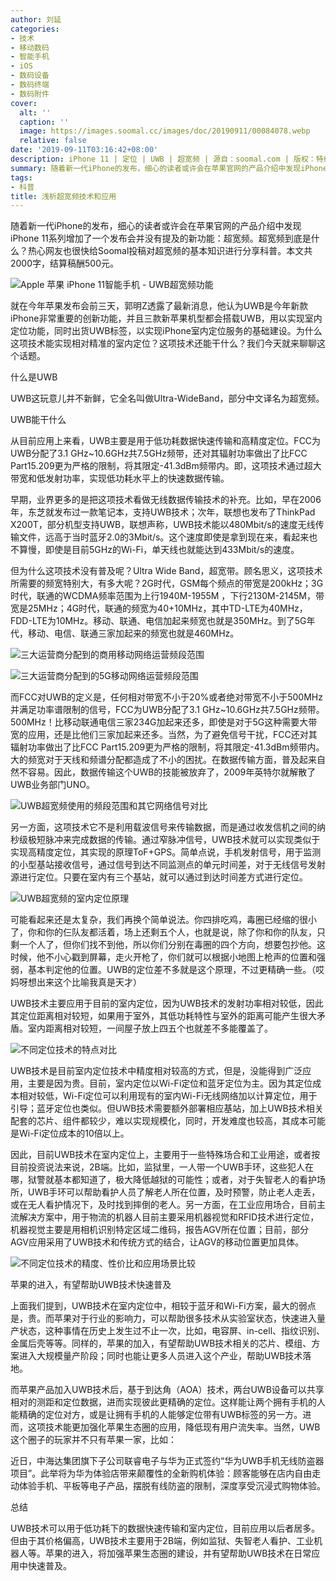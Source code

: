 ```yaml
---
author: 刘延
categories:
- 技术
- 移动数码
- 智能手机
- iOS
- 数码设备
- 数码终端
- 数码附件
cover:
  alt: ''
  caption: ''
  image: https://images.soomal.cc/images/doc/20190911/00084078.webp
  relative: false
date: '2019-09-11T03:16:42+08:00'
description: iPhone 11 | 定位 | UWB | 超宽频 | 源自：soomal.com | 版权：特约 |  平均/总评分：09.78/313
summary: 随着新一代iPhone的发布，细心的读者或许会在苹果官网的产品介绍中发现iPhone 11系列增加了一个发布会并没有提及的新功能：超宽频。那么超宽频到底是什么？热心网友也很快给Soomal投稿对超宽频的基本知识进行分享科普。
tags:
- 科普
title: 浅析超宽频技术和应用
---
```


随着新一代iPhone的发布，细心的读者或许会在苹果官网的产品介绍中发现iPhone 11系列增加了一个发布会并没有提及的新功能：超宽频。超宽频到底是什么？热心网友也很快给Soomal投稿对超宽频的基本知识进行分享科普。本文共2000字，结算稿酬500元。



![Apple 苹果 iPhone 11智能手机 - UWB超宽频功能](https://images.soomal.cc/images/doc/20190911/00084071.webp)



就在今年苹果发布会前三天，郭明Z透露了最新消息，他认为UWB是今年新款iPhone非常重要的创新功能，并且三款新苹果机型都会搭载UWB，用以实现室内定位功能，同时出货UWB标签，以实现iPhone室内定位服务的基础建设。为什么这项技术能实现相对精准的室内定位？这项技术还能干什么？我们今天就来聊聊这个话题。



什么是UWB



UWB这玩意儿并不新鲜，它全名叫做Ultra-WideBand，部分中文译名为超宽频。



UWB能干什么



从目前应用上来看，UWB主要是用于低功耗数据快速传输和高精度定位。FCC为UWB分配了3.1 GHz~10.6GHz共7.5GHz频带，还对其辐射功率做出了比FCC Part15.209更为严格的限制，将其限定-41.3dBm频带内。即，这项技术通过超大带宽和低发射功率，实现低功耗水平上的快速数据传输。



早期，业界更多的是把这项技术看做无线数据传输技术的补充。比如，早在2006年，东芝就发布过一款笔记本，支持UWB技术；次年，联想也发布了ThinkPad X200T，部分机型支持UWB，联想声称，UWB技术能以480Mbit/s的速度无线传输文件，远高于当时蓝牙2.0的3Mbit/s。这个速度即使是拿到现在来，看起来也不算慢，即使是目前5GHz的Wi-Fi，单天线也就能达到433Mbit/s的速度。



但为什么这项技术没有普及呢？Ultra Wide Band，超宽带。顾名思义，这项技术所需要的频宽特别大，有多大呢？2G时代，GSM每个频点的带宽是200kHz；3G时代，联通的WCDMA频率范围为上行1940M-1955M ，下行2130M-2145M，带宽是25MHz；4G时代，联通的频宽为40+10MHz，其中TD-LTE为40MHz，FDD-LTE为10MHz。移动、联通、电信加起来频宽也就是350MHz。到了5G年代，移动、电信、联通三家加起来的频宽也就是460MHz。



![三大运营商分配到的商用移动网络运营频段范围](https://images.soomal.cc/images/doc/20190911/00084072.webp)



![三大运营商分配到的5G移动网络运营频段范围](https://images.soomal.cc/images/doc/20190911/00084073.webp)



而FCC对UWB的定义是，任何相对带宽不小于20%或者绝对带宽不小于500MHz并满足功率谱限制的信号，FCC为UWB分配了3.1  GHz~10.6GHz共7.5GHz频带。500MHz！比移动联通电信三家234G加起来还多，即使是对于5G这种需要大带宽的应用，还是比他们三家加起来还多。当然，为了避免信号干扰，FCC还对其辐射功率做出了比FCC Part15.209更为严格的限制，将其限定-41.3dBm频带内。大的频宽对于天线和频谱分配都造成了不小的困扰。在数据传输方面，普及起来自然不容易。因此，数据传输这个UWB的技能被放弃了，2009年英特尔就解散了UWB业务部门UNO。



![UWB超宽频使用的频段范围和其它网络信号对比](https://images.soomal.cc/images/doc/20190911/00084074.webp)



另一方面，这项技术它不是利用载波信号来传输数据，而是通过收发信机之间的纳秒级极短脉冲来完成数据的传输。通过窄脉冲信号，UWB技术就可以实现类似于实现高精度定位，其实现的原理ToF+GPS。简单点说，手机发射信号，用于监测的小型基站接收信号，通过信号到达不同监测点的单元时间差，对于无线信号发射源进行定位。只要在室内有三个基站，就可以通过到达时间差方式进行定位。



![UWB超宽频的室内定位原理](https://images.soomal.cc/images/doc/20190911/00084075.webp)



可能看起来还是太复杂，我们再换个简单说法。你四排吃鸡，毒圈已经缩的很小了，你和你的仨队友都活着，场上还剩五个人，也就是说，除了你和你的队友，只剩一个人了，但你们找不到他，所以你们分别在毒圈的四个方向，想要包抄他。这时候，他不小心戳到屏幕，走火开枪了，你们就可以根据小地图上枪声的位置和强弱，基本判定他的位置。UWB的定位差不多就是这个原理，不过更精确一些。（哎妈呀想出来这个比喻我真是天才）



UWB技术主要应用于目前的室内定位，因为UWB技术的发射功率相对较低，因此其定位距离相对较短，如果用于室外，其低功耗特性与室外的距离可能产生很大矛盾。室内距离相对较短，一间屋子放上四五个也就差不多能覆盖了。



![不同定位技术的特点对比](https://images.soomal.cc/images/doc/20190911/00084076.webp)



UWB技术是目前室内定位技术中精度相对较高的方式，但是，没能得到广泛应用，主要是因为贵。目前，室内定位以Wi-Fi定位和蓝牙定位为主。因为其定位成本相对较低，Wi-Fi定位可以利用现有的室内Wi-Fi无线网络加以计算定位，用于引导；蓝牙定位也类似。但UWB技术需要额外部署相应基站，加上UWB技术相关配套的芯片、组件都较少，难以实现规模化，同时，开发难度也较高，其成本可能是Wi-Fi定位成本的10倍以上。



因此，目前UWB技术在室内定位上，主要用于一些特殊场合和工业用途，或者按目前投资说法来说，2B端。比如，监狱里，一人带一个UWB手环，这些犯人在哪，狱警就基本都知道了，极大降低越狱的可能性；或者，对于失智老人的看护场所，UWB手环可以帮助看护人员了解老人所在位置，及时预警，防止老人走丢，或在无人看护情况下，及时找到摔倒的老人。另一方面，在工业应用场合，目前主流解决方案中，用于物流的机器人目前主要采用机器视觉和RFID技术进行定位，机器视觉主要是用相机识别特定区域二维码，报告AGV所在位置；目前，部分AGV应用采用了UWB技术和传统方式的结合，让AGV的移动位置更加具体。



![不同定位技术的精度、性价比和应用场景比较](https://images.soomal.cc/images/doc/20190911/00084077.webp)



苹果的进入，有望帮助UWB技术快速普及



上面我们提到，UWB技术在室内定位中，相较于蓝牙和Wi-Fi方案，最大的弱点是，贵。而苹果对于行业的影响力，可以帮助很多技术从实验室状态，快速进入量产状态，这种事情在历史上发生过不止一次，比如，电容屏、in-cell、指纹识别、金属后壳等等。同样的，苹果的加入，有望帮助UWB技术相关的芯片、模组、方案进入大规模量产阶段；同时也能让更多人员进入这个产业，帮助UWB技术落地。



而苹果产品加入UWB技术后，基于到达角（AOA）技术，两台UWB设备可以共享相对的测距和定位数据，进而实现彼此更精确的定位。这样能让两个拥有手机的人能精确的定位对方，或是让拥有手机的人能够定位带有UWB标签的另一方。进而，这项技术能更加强化苹果生态圈的应用，降低现有用户流失率。当然，UWB这个圈子的玩家并不只有苹果一家，比如：



近日，中海达集团旗下子公司联睿电子与华为正式签约“华为UWB手机无线防盗器项目”。此举将为华为体验店带来颠覆性的全新购机体验：顾客能够在店内自由走动体验手机、平板等电子产品，摆脱有线防盗的限制，深度享受沉浸式购物体验。



总结



UWB技术可以用于低功耗下的数据快速传输和室内定位，目前应用以后者居多。但由于其价格偏高，UWB技术主要用于2B端，例如监狱、失智老人看护、工业机器人等。苹果的进入，将加强苹果生态圈的建设，并有望帮助UWB技术在日常应用中快速普及。
